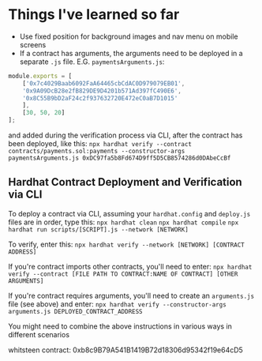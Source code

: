 # Things I've learned so far

- Use fixed position for background images and nav menu on mobile screens
- If a contract has arguments, the arguments need to be deployed in a separate `.js` file. E.G. `paymentsArguments.js`:
```js
module.exports = [
    ['0x7c4029Baab6092FaA64465cbCdAC0D979079EB01',
    '0x9A09DcB28e2fB829DE9D4201b571Ad397fC490E6',
    '0x8C55B9bD2aF24c2f937632720E472eC0aB7D1015'
    ],
    [30, 50, 20]
];
```
and added during the verification process via CLI, after the contract has been deployed, like this:
`npx hardhat verify --contract contracts/payments.sol:payments --constructor-args paymentsArguments.js 0xDC97fa5b8Fd674D9ff5D5CB8574286d0DAbeCcBf`

## Hardhat Contract Deployment and Verification via CLI

To deploy a contract via CLI, assuming your `hardhat.config` and `deploy.js` files are in order, type this:
`npx hardhat clean`
`npx hardhat compile`
`npx hardhat run scripts/[SCRIPT].js --network [NETWORK]`

To verify, enter this:
`npx hardhat verify --network [NETWORK] [CONTRACT ADDRESS]`

If you're contract imports other contracts, you'll need to enter:
`npx hardhat verify --contract [FILE PATH TO CONTRACT:NAME OF CONTRACT] [OTHER ARGUMENTS]`

If you're contract requires arguments, you'll need to create an `arguments.js` file (see above) and enter:
`npx hardhat verify --constructor-args arguments.js DEPLOYED_CONTRACT_ADDRESS`

You might need to combine the above instructions in various ways in different scenarios

whitsteen contract: 0xb8c9B79A541B1419B72d18306d95342f19e64cD5